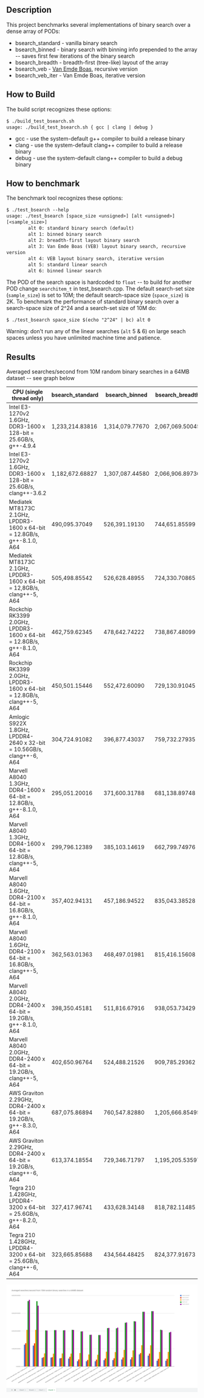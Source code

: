 Description
-----------

This project benchmarks several implementations of binary search over a dense array of PODs:

* bsearch_standard - vanilla binary search
* bsearch_binned   - binary search with binning info prepended to the array -- saves first few iterations of the binary search
* bsearch_breadth  - breadth-first (tree-like) layout of the array
* bsearch_veb      - [Van Emde Boas](https://en.wikipedia.org/wiki/Van_Emde_Boas_tree), recursive version
* bsearch_veb_iter - Van Emde Boas, iterative version

How to Build
------------

The build script recognizes these options:

```
$ ./build_test_bsearch.sh 
usage: ./build_test_bsearch.sh { gcc | clang | debug }
```

* gcc   - use the system-default g++ compiler to build a release binary
* clang - use the system-default clang++ compiler to build a release binary
* debug - use the system-default clang++ compiler to build a debug binary

How to benchmark
----------------

The benchmark tool recognizes these options:
```
$ ./test_bsearch --help
usage: ./test_bsearch [space_size <unsigned>] [alt <unsigned>] [<sample_size>]
        alt 0: standard binary search (default)
        alt 1: binned binary search
        alt 2: breadth-first layout binary search
        alt 3: Van Emde Boas (VEB) layout binary search, recursive version
        alt 4: VEB layout binary search, iterative version
        alt 5: standard linear search
        alt 6: binned linear search
```

The POD of the search space is hardcoded to `float` -- to build for another POD change `searchitem_t` in test_bsearch.cpp. The default search-set size (`sample_size`) is set to 10M; the default search-space size (`space_size`) is 2K. To benchmark the performance of standard binary search over a search-space size of 2^24 and a search-set size of 10M do:

```
$ ./test_bsearch space_size $(echo "2^24" | bc) alt 0
```

Warning: don't run any of the linear searches (`alt` 5 & 6) on large seach spaces unless you have unlimited machine time and patience.

Results
-------

Averaged searches/second from 10M random binary searches in a 64MB dataset -- see graph below

| CPU (single thread only)                                                   | bsearch_standard | bsearch_binned   | bsearch_breadth  | bsearch_veb      | bsearch_veb_iter |
| -------------------------------------------------------------------------- | ---------------- | ---------------- | ---------------- | ---------------- | ---------------- |
| Intel E3-1270v2 1.6GHz, DDR3-1600 x 128-bit = 25.6GB/s, g++-4.9.4          |  1,233,214.83816 |  1,314,079.77670 |  2,067,069.50045 |  3,686,770.34838 |  3,754,412.82091 |
| Intel E3-1270v2 1.6GHz, DDR3-1600 x 128-bit = 25.6GB/s, clang++-3.6.2      |  1,182,672.68827 |  1,307,087.44580 |  2,066,906.89736 |  3,682,097.72430 |  3,431,576.57391 |
| Mediatek MT8173C 2.1GHz, LPDDR3-1600 x 64-bit = 12.8GB/s, g++-8.1.0, A64   |    490,095.37049 |    526,391.19130 |    744,651.85599 |  2,035,683.46409 |  2,031,427.43252 |
| Mediatek MT8173C 2.1GHz, LPDDR3-1600 x 64-bit = 12,8GB/s, clang++-5, A64   |    505,498.85542 |    526,628.48955 |    724,330.70865 |  2,051,006.51255 |  2,052,157.44440 |
| Rockchip RK3399 2.0GHz, LPDDR3-1600 x 64-bit = 12.8GB/s, g++-8.1.0, A64    |    462,759.62345 |    478,642.74222 |    738,867.48099 |  2,038,538.98643 |  2,046,879.84171 |
| Rockchip RK3399 2.0GHz, LPDDR3-1600 x 64-bit = 12.8GB/s, clang++-5, A64    |    450,501.15446 |    552,472.60090 |    729,130.91045 |  2,069,238.54899 |  2,064,635.95656 |
| Amlogic S922X 1.8GHz, LPDDR4-2640 x 32-bit = 10.56GB/s, clang++-6, A64     |    304,724.91082 |    396,877.43037 |    759,732.27935 |  1,977,061.21213 |  1,982,474.13447 |
| Marvell A8040 1.3GHz, DDR4-1600 x 64-bit = 12.8GB/s, g++-8.1.0, A64        |    295,051.20016 |    371,600.31788 |    681,138.89748 |  1,787,888.14059 |  1,795,045.00659 |
| Marvell A8040 1.3GHz, DDR4-1600 x 64-bit = 12.8GB/s, clang++-5, A64        |    299,796.12389 |    385,103.14619 |    662,799.74976 |  1,775,231.37958 |  1,776,729.11277 |
| Marvell A8040 1.6GHz, DDR4-2100 x 64-bit = 16.8GB/s, g++-8.1.0, A64        |    357,402.94131 |    457,186.94522 |    835,043.38528 |  2,164,437.69986 |  2,174,108.44857 |
| Marvell A8040 1.6GHz, DDR4-2100 x 64-bit = 16.8GB/s, clang++-5, A64        |    362,563.01363 |    468,497.01981 |    815,416.15608 |  2,151,162.92427 |  2,190,350.23157 |
| Marvell A8040 2.0GHz, DDR4-2400 x 64-bit = 19.2GB/s, g++-8.1.0, A64        |    398,350.45181 |    511,816.67916 |    938,053.73429 |  2,469,142.11860 |  2,487,483.38162 |
| Marvell A8040 2.0GHz, DDR4-2400 x 64-bit = 19.2GB/s, clang++-5, A64        |    402,650.96764 |    524,488.21526 |    909,785.29362 |  2,553,528.05088 |  2,543,346.58651 |
| AWS Graviton 2.29GHz, DDR4-2400 x 64-bit = 19.2GB/s, g++-8.3.0, A64        |    687,075.86894 |    760,547.82880 |  1,205,666.85495 |  3,089,063.10634 |  3,087,658.99837 |
| AWS Graviton 2.29GHz, DDR4-2400 x 64-bit = 19.2GB/s, clang++-6, A64        |    613,374.18554 |    729,346.71797 |  1,195,205.53597 |  3,120,434.72988 |  3,119,255.48163 |
| Tegra 210 1.428GHz, LPDDR4-3200 x 64-bit = 25.6GB/s, g++-8.2.0, A64        |    327,417.96741 |    433,628.34148 |    818,782.11485 |  2,072,251.75682 |  2,050,263.25087 |
| Tegra 210 1.428GHz, LPDDR4-3200 x 64-bit = 25.6GB/s, clang++-6, A64        |    323,665.85688 |    434,564.48425 |    824,377.91673 |  1,924,823.51200 |  1,953,149.83628 |

![10M average searches/second](images/bsearch_graph_000.png "average searchs/s")
